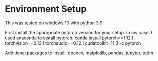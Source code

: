 # Environment Setup
This was tested on windows 10 with python 3.9

First install the appropriate pytorch version for your setup.  In my case, I used anaconda to install pytorch:
conda install pytorch==1.12.1 torchvision==0.13.1 torchaudio==0.12.1 cudatoolkit=11.3 -c pytorch

Additional packages to install: opencv, matplotlib, pandas, jupyter, tqdm